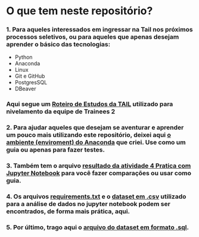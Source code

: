 # O que tem neste repositório?

### 1. Para aqueles interessados em ingressar na Tail nos próximos processos seletivos, ou para aqueles que apenas desejam aprender o básico das tecnologias:
- Python
- Anaconda
- Linux
- Git e GitHub
- PostgresSQL
- DBeaver

### Aqui segue um [Roteiro de Estudos da TAIL](https://github.com/ArthurRamonSouza/tail-trainees-2/blob/main/Roteiro_de_Estudos_TAIL_Trainees_2.odt) utilizado para nivelamento da equipe de Trainees 2

### 2. Para ajudar aqueles que desejam se aventurar e aprender um pouco mais utilizando este repositório, deixei aqui [o ambiente (enviroment) do Anaconda](https://github.com/ArthurRamonSouza/tail-trainees-2/blob/main/environment.yml) que criei. Use como um guia ou apenas para fazer testes.

### 3. Também tem o arquivo [resultado da atividade 4 Pratica com Jupyter Notebook](https://github.com/ArthurRamonSouza/tail-trainees-2/blob/main/Pratica_Jupyter.ipynb) para você fazer comparações ou usar como guia.

### 4. Os arquivos [requirements.txt](https://github.com/ArthurRamonSouza/tail-trainees-2/blob/main/requirements.txt) e o [dataset em .csv](https://github.com/ArthurRamonSouza/tail-trainees-2/blob/main/Planilha-de-Estudos-TAIL-Trainees-2.csv) utilizado para a análise de dados no jupyter notebook podem ser encontrados, de forma mais prática, aqui. 

### 5. Por último, trago aqui o [arquivo do dataset em formato .sql](https://github.com/ArthurRamonSouza/tail-trainees-2/blob/main/Planilha-de-Estudos-TAIL-Trainees-2.sql).
